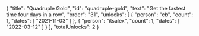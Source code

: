 {
  "title": "Quadruple Gold",
  "id": "quadruple-gold",
  "text": "Get the fastest time four days in a row",
  "order": "31",
  "unlocks": [
    {
      "person": "cb",
      "count": 1,
      "dates": [
        "2021-11-03"
      ]
    },
    {
      "person": "itsalex",
      "count": 1,
      "dates": [
        "2022-03-12"
      ]
    }
  ],
  "totalUnlocks": 2
}
